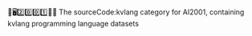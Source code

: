 🧠️🖥️2️⃣️0️⃣️0️⃣️1️⃣️💾️📜️ The sourceCode:kvlang category for AI2001, containing kvlang programming language datasets
